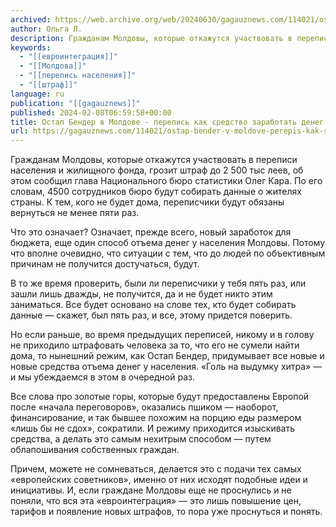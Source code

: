 ```yaml
---
archived: https://web.archive.org/web/20240630/gagauznews.com/114021/ostap-bender-v-moldove-perepis-kak-sredstvo-zarabotat-deneg-v-byudzhet.html
author: Ольга Л.
description: Гражданам Молдовы, которые откажутся участвовать в переписи населения и жилищного фонда, грозит штраф до 2 500 тыс леев, об этом сообщил глава Национального бюро статистики Олег Кара. По его словам, 4500 сотрудников бюро будут собирать данные о жителях страны. К тем, кого не будет дома, переписчики будут обязаны вернуться не менее пяти раз. Что это означает? Означает, прежде всего, новый заработок для бюджета, еще один способ отъема денег у населения Молдовы. Потому что вполне очевидно, что ситуации с тем, что до людей по объективным причинам не получится достучаться, будут. В то же время проверить, были ли переписчики у тебя пять […]
keywords:
  - "[[евроинтеграция]]"
  - "[[Молдова]]"
  - "[[перепись населения]]"
  - "[[штраф]]"
language: ru
publication: "[[gagauznews]]"
published: 2024-02-08T06:59:58+00:00
title: Остап Бендер в Молдове - перепись как средство заработать денег в бюджет
url: https://gagauznews.com/114021/ostap-bender-v-moldove-perepis-kak-sredstvo-zarabotat-deneg-v-byudzhet.html
---
```


Гражданам Молдовы, которые откажутся участвовать в переписи населения и жилищного фонда, грозит штраф до 2 500 тыс леев, об этом сообщил глава Национального бюро статистики Олег Кара. По его словам, 4500 сотрудников бюро будут собирать данные о жителях страны. К тем, кого не будет дома, переписчики будут обязаны вернуться не менее пяти раз.

Что это означает? Означает, прежде всего, новый заработок для бюджета, еще один способ отъема денег у населения Молдовы. Потому что вполне очевидно, что ситуации с тем, что до людей по объективным причинам не получится достучаться, будут.

В то же время проверить, были ли переписчики у тебя пять раз, или зашли лишь дважды, не получится, да и не будет никто этим заниматься. Все будет основано на слове тех, кто будет собирать данные — скажет, был пять раз, и все, этому придется поверить.

Но если раньше, во время предыдущих переписей, никому и в голову не приходило штрафовать человека за то, что его не сумели найти дома, то нынешний режим, как Остап Бендер, придумывает все новые и новые средства отъема денег у населения. «Голь на выдумку хитра» — и мы убеждаемся в этом в очередной раз.

Все слова про золотые горы, которые будут предоставлены Европой после «начала переговоров», оказались пшиком — наоборот, финансирование, и так бывшее похожим на порцию еды размером «лишь бы не сдох», сократили. И режиму приходится изыскивать средства, а делать это самым нехитрым способом — путем облапошивания собственных граждан.

Причем, можете не сомневаться, делается это с подачи тех самых «европейских советников», именно от них исходят подобные идеи и инициативы. И, если граждане Молдовы еще не проснулись и не поняли, что вся эта «евроинтеграция» — это лишь повышение цен, тарифов и появление новых штрафов, то пора уже проснуться и понять.